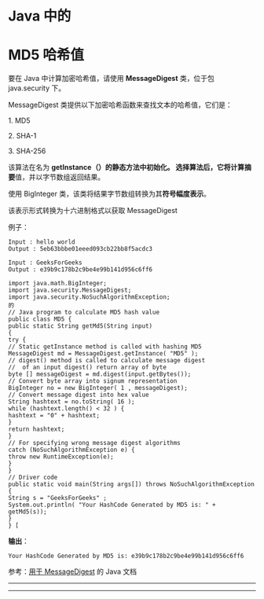 # Java 中的

# MD5 哈希值

要在 Java 中计算加密哈希值，请使用 **MessageDigest** 类，位于包 java.security 下。

MessageDigest 类提供以下加密哈希函数来查找文本的哈希值，它们是：

1\. MD5

2\. SHA-1

3\. SHA-256

该算法在名为 **getInstance（）**的静态方法中初始化。 选择算法后，它将计算**摘要**值，并以字节数组返回结果。

使用 BigInteger 类，该类将结果字节数组转换为其**符号幅度表示**。

该表示形式转换为十六进制格式以获取 MessageDigest

例子：

```
Input : hello world
Output : 5eb63bbbe01eeed093cb22bb8f5acdc3

Input : GeeksForGeeks
Output : e39b9c178b2c9be4e99b141d956c6ff6

```

```
import java.math.BigInteger;
import java.security.MessageDigest;
import java.security.NoSuchAlgorithmException;
的
// Java program to calculate MD5 hash value
public class MD5 {
public static String getMd5(String input)
{
try {
// Static getInstance method is called with hashing MD5
MessageDigest md = MessageDigest.getInstance( "MD5" );
// digest() method is called to calculate message digest
//  of an input digest() return array of byte
byte [] messageDigest = md.digest(input.getBytes());
// Convert byte array into signum representation
BigInteger no = new BigInteger( 1 , messageDigest);
// Convert message digest into hex value
String hashtext = no.toString( 16 );
while (hashtext.length() < 32 ) {
hashtext = "0" + hashtext;
}
return hashtext;
}
// For specifying wrong message digest algorithms
catch (NoSuchAlgorithmException e) {
throw new RuntimeException(e);
}
}
// Driver code
public static void main(String args[]) throws NoSuchAlgorithmException
{
String s = "GeeksForGeeks" ;
System.out.println( "Your HashCode Generated by MD5 is: " + getMd5(s));
}
} [
```

**输出**：

```
Your HashCode Generated by MD5 is: e39b9c178b2c9be4e99b141d956c6ff6
```

参考：[用于 MessageDigest](https://docs.oracle.com/javase/7/docs/api/java/security/MessageDigest.html) 的 Java 文档



* * *

* * *



